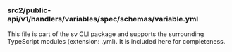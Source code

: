 ### src2/public-api/v1/handlers/variables/spec/schemas/variable.yml

This file is part of the sv CLI package and supports the surrounding TypeScript modules (extension: .yml). It is included here for completeness.